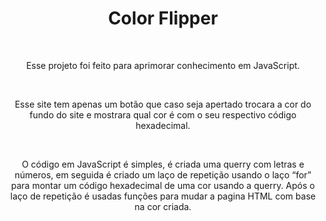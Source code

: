    <center>
        <h1>Color Flipper</h1>
        <br>
        <p>Esse projeto foi feito para aprimorar conhecimento em JavaScript.</p>
        <br>
        <img src="https://user-images.githubusercontent.com/110619692/215777309-1dd73380-bbc9-4dac-8693-b4259867e439.jpg" alt="">
        <br>
        <p>Esse site tem apenas um botão que caso seja apertado trocara a cor do fundo do site e mostrara qual cor é com o seu respectivo código hexadecimal. </p>
        <br>
        <img src="https://user-images.githubusercontent.com/110619692/215777633-9fae5f9f-b2da-4c94-b649-83598522ed10.gif" alt="">
        <br>
        <p>O código em JavaScript é simples, é criada uma querry com letras e números, em seguida é criado um laço de repetição usando o laço “for” para montar um código hexadecimal de uma cor usando a querry. Após o laço de repetição é usadas funções para mudar a pagina HTML com base na cor criada.</p>
        <img src="https://user-images.githubusercontent.com/110619692/215777920-8cd0745c-0674-473b-bd65-c63b21446dfc.jpg" alt="">
    </center>
